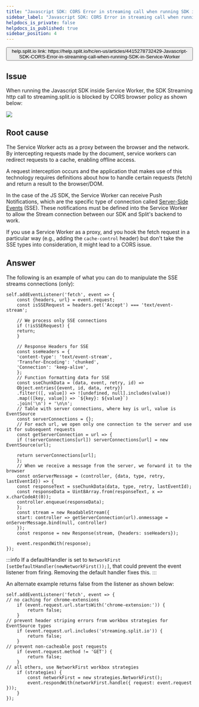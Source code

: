 ```yaml
---
title: "Javascript SDK: CORS Error in streaming call when running SDK in Service Worker"
sidebar_label: "Javascript SDK: CORS Error in streaming call when running SDK in Service Worker"
helpdocs_is_private: false
helpdocs_is_published: true
sidebar_position: 4
---
```


<p>
  <button style={{borderRadius:'8px', border:'1px', fontFamily:'Courier New', fontWeight:'800', textAlign:'left'}}> help.split.io link: https://help.split.io/hc/en-us/articles/4415278732429-Javascript-SDK-CORS-Error-in-streaming-call-when-running-SDK-in-Service-Worker </button>
</p>

## Issue

When running the Javascript SDK inside Service Worker, the SDK Streaming http call to streaming.split.io is blocked by CORS browser policy as shown below:

![](https://help.split.io/hc/article_attachments/4415274038285)

## Root cause

The Service Worker acts as a proxy between the browser and the network. By intercepting requests made by the document, service workers can redirect requests to a cache, enabling offline access.

A request interception occurs and the application that makes use of this technology requires definitions about how to handle certain requests (fetch) and return a result to the browser/DOM.

In the case of the JS SDK, the Service Worker can receive Push Notifications, which are the specific type of connection called [Server-Side Events](https://developer.mozilla.org/en-US/docs/Web/API/Server-sent_events/Using_server-sent_events) (SSE). These notifications must be defined into the Service Worker to allow the Stream connection between our SDK and Split's backend to work. 

If you use a Service Worker as a proxy, and you hook the fetch request in a particular way (e.g., adding the `cache-control` header) but don't take the SSE types into consideration, it might lead to a CORS issue.

## Answer

The following is an example of what you can do to manipulate the SSE streams connections (only):
```
self.addEventListener('fetch', event => {
    const {headers, url} = event.request;
    const isSSERequest = headers.get('Accept') === 'text/event-stream';

    // We process only SSE connections
    if (!isSSERequest) {
    return;
    }

    // Response Headers for SSE
    const sseHeaders = {
    'content-type': 'text/event-stream',
    'Transfer-Encoding': 'chunked',
    'Connection': 'keep-alive',
    };
    // Function formatting data for SSE
    const sseChunkData = (data, event, retry, id) =>
    Object.entries({event, id, data, retry})
    .filter(([, value]) => ![undefined, null].includes(value))
    .map(([key, value]) => `${key}: ${value}`)
    .join('\n') + '\n\n';
    // Table with server connections, where key is url, value is EventSource
    const serverConnections = {};
    // For each url, we open only one connection to the server and use it for subsequent requests
    const getServerConnection = url => {
    if (!serverConnections[url]) serverConnections[url] = new EventSource(url);

    return serverConnections[url];
    };
    // When we receive a message from the server, we forward it to the browser
    const onServerMessage = (controller, {data, type, retry, lastEventId}) => {
    const responseText = sseChunkData(data, type, retry, lastEventId);
    const responseData = Uint8Array.from(responseText, x => x.charCodeAt(0));
    controller.enqueue(responseData);
    };
    const stream = new ReadableStream({
    start: controller => getServerConnection(url).onmessage = onServerMessage.bind(null, controller)
    });
    const response = new Response(stream, {headers: sseHeaders});

    event.respondWith(response);
});
 ```

:::info
If a defaultHandler is set to `NetworkFirst [setDefaultHandler(newNetworkFirst());]`, that could prevent the event listener from firing.  Removing the default handler fixes this.
:::

An alternate example returns false from the listener as shown below:
```
self.addEventListener('fetch', event => {
// no caching for chrome-extensions
    if (event.request.url.startsWith('chrome-extension:')) {
        return false;
    }
// prevent header striping errors from workbox strategies for EventSource types
    if (event.request.url.includes('streaming.split.io')) {
        return false;
    }
// prevent non-cacheable post requests
    if (event.request.method != 'GET') {
        return false;
    }
// all others, use NetworkFirst workbox strategies
    if (strategies) {
        const networkFirst = new strategies.NetworkFirst();
        event.respondWith(networkFirst.handle({ request: event.request }));
    }
});
```